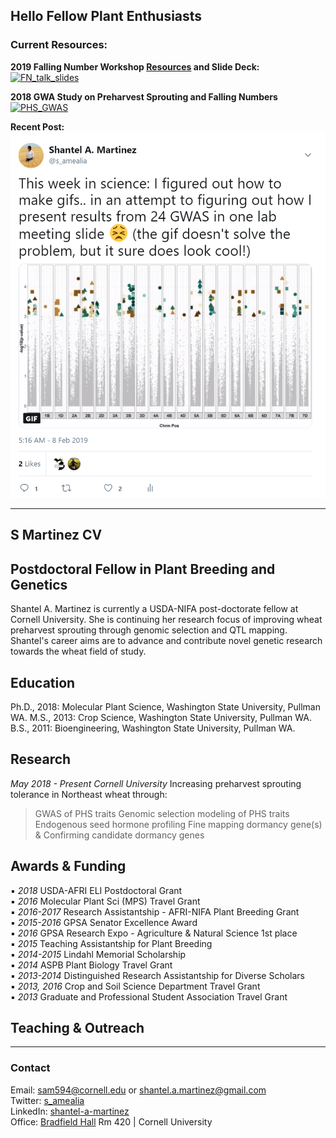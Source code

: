 ## Hello Fellow Plant Enthusiasts
### Current Resources: 
**2019 Falling Number Workshop [Resources](https://github.com/shantel-martinez/FNWorkshop2019/blob/master/README.md) and Slide Deck:**
[![FN_talk_slides](https://github.com/shantel-martinez/Lab_Resources/blob/master/example_img/SMartinez%20FN%20Workshop%2001.30.2019.png?raw=true)](https://github.com/shantel-martinez/FNWorkshop2019/blob/master/SMartinez%20FN%20Workshop%2001.30.2019.pdf)  

**2018 GWA Study on Preharvest Sprouting and Falling Numbers**
[![PHS_GWAS](https://www.frontiersin.org/files/Articles/325955/fpls-09-00141-HTML/image_m/fpls-09-00141-g005.jpg)](https://www.frontiersin.org/articles/10.3389/fpls.2018.00141/full)  

**Recent Post:**  
[![Twitter](https://github.com/shantel-martinez/Lab_Resources/blob/master/example_img/RecentTwitterPosts.PNG?raw=true)](https://twitter.com/s_amealia/status/1093861130286571520)  

---------
## S Martinez CV 
## Postdoctoral Fellow in Plant Breeding and Genetics  
Shantel A. Martinez is currently a USDA-NIFA post-doctorate fellow at Cornell University. She is continuing her research focus of improving wheat preharvest sprouting through genomic selection and QTL mapping. Shantel's career aims are to advance and contribute novel genetic research towards the wheat field of study.    

## Education 
Ph.D., 2018: Molecular Plant Science, Washington State University, Pullman WA. 
M.S., 2013: Crop Science, Washington State University, Pullman WA.
B.S., 2011: Bioengineering, Washington State University, Pullman WA.

## Research  
*May 2018 - Present*
*Cornell University*
Increasing preharvest sprouting tolerance in Northeast wheat through: 
> GWAS of PHS traits 
> Genomic selection modeling of PHS traits 
> Endogenous seed hormone profiling 
> Fine mapping dormancy gene(s) & Confirming candidate dormancy genes

## Awards & Funding 
▪ *2018* USDA-AFRI ELI Postdoctoral Grant  
▪ *2016* Molecular Plant Sci (MPS) Travel Grant  
▪ *2016-2017* Research Assistantship - AFRI-NIFA Plant Breeding Grant   
▪ *2015-2016* GPSA Senator Excellence Award  
▪ *2016* GPSA Research Expo - Agriculture & Natural Science 1st place  
▪ *2015* Teaching Assistantship for Plant Breeding  
▪ *2014-2015* Lindahl Memorial Scholarship  
▪ *2014* ASPB Plant Biology Travel Grant  
▪ *2013-2014* Distinguished Research Assistantship for Diverse Scholars  
▪ *2013, 2016* Crop and Soil Science Department Travel Grant  
▪ *2013* Graduate and Professional Student Association Travel Grant  

## Teaching & Outreach   




---------

### Contact  
Email: [sam594@cornell.edu](mailto:sam594@cornell.edu) or [shantel.a.martinez@gmail.com](mailto:shantel.a.martinez@gmail.com)  
Twitter: [s_amealia](https://twitter.com/s_amealia)   
LinkedIn: [shantel-a-martinez](https://www.linkedin.com/in/shantel-a-martinez/)  
Office: [Bradfield Hall](https://goo.gl/maps/Yfk3XHpH1wk) Rm 420 | Cornell University
